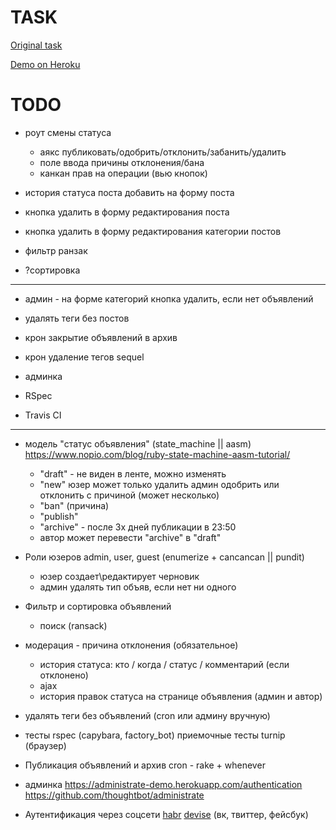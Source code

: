 # TASK

[Original task](https://docs.google.com/document/d/1390ZczB-uCVaH0bsxH0qKALk1YQAeK9yta7LalW1hvo/edit#heading=h.800vgi95v9ga)

[Demo on Heroku](https://blooming-journey-21325.herokuapp.com/)

# TODO

- роут смены статуса 
	- аякс публиковать/одобрить/отклонить/забанить/удалить
	- поле ввода причины отклонения/бана
	- канкан прав на операции (вью кнопок)

- история статуса поста
	добавить на форму поста

- кнопка удалить в форму редактирования поста
- кнопка удалить в форму редактирования категории постов
- фильтр ранзак
- ?сортировка

-----------
- админ - на форме категорий кнопка удалить, если нет объявлений
- удалять теги без постов
- крон закрытие объявлений в архив 
- крон удаление тегов sequel 
- админка

- RSpec
- Travis CI
--------------------------------------------------

* модель "статус объявления" (state_machine || aasm)
	https://www.nopio.com/blog/ruby-state-machine-aasm-tutorial/
	- "draft" - не виден в ленте, можно изменять
	- "new" 
		юзер может только удалить
		админ одобрить или отклонить с причиной (может несколько)
	- "ban" (причина)
	- "publish"
	- "archive" - после 3х дней публикации в 23:50
	- автор может перевести "archive" в "draft"

* Роли юзеров admin, user, guest (enumerize + cancancan || pundit)
	- юзер 
		создает\редактирует черновик
	- админ
		удалять тип объяв, если нет ни одного

* Фильтр и сортировка объявлений
	- поиск (ransack)

* модерация - причина отклонения (обязательное)
	- история статуса: кто / когда / статус / комментарий (если отклонено)
	- ajax
	- история правок статуса на странице объявления (админ и автор)

* удалять теги без объявлений (cron или админу вручную)

* тесты rspec (capybara, factory_bot)
	приемочные тесты turnip (браузер) 

* Публикация объявлений и архив cron - rake + whenever
* админка https://administrate-demo.herokuapp.com/authentication https://github.com/thoughtbot/administrate

* Аутентификация через соцсети [habr](https://habr.com/ru/post/142128/) [devise](https://github.com/heartcombo/devise/wiki/OmniAuth:-Overview) (вк, твиттер, фейсбук)

